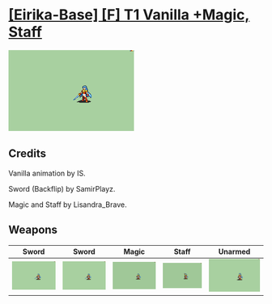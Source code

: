 # [\[Eirika-Base\] \[F\] T1 Vanilla +Magic, Staff](./)
 

<img src="./1.%20Sword/Sword_000.png" alt="[Eirika-Base] [F] T1 Vanilla +Magic, Staff standing" />

## Credits

Vanilla animation by IS.

Sword (Backflip) by SamirPlayz.

Magic and Staff by Lisandra_Brave.

## Weapons
 

|Sword |Sword |Magic |Staff |Unarmed |
|  :---: | :---: | :---: | :---: | :---: |
| <img alt="Sword animation" src="./1.%20Sword/Sword.gif" /> | <img alt="Sword animation" src="./1.%20Sword%20(Backflip)/Sword.gif" /> | <img alt="Magic animation" src="./6.%20Magic/Magic.gif" /> | <img alt="Staff animation" src="./7.%20Staff/Staff.gif" /> | <img alt="Unarmed animation" src="./8.%20Unarmed/Unarmed.gif" /> |
